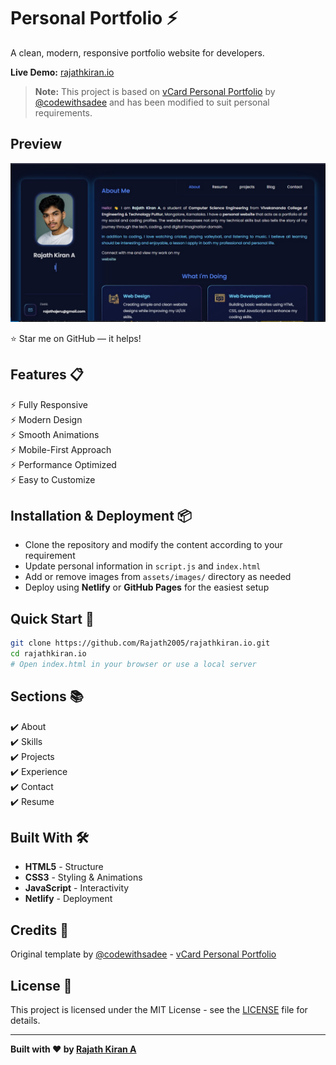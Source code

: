 # Personal Portfolio ⚡️

A clean, modern, responsive portfolio website for developers.

**Live Demo:** [rajathkiran.io](https://rajathkiran.netlify.app/)

> **Note:** This project is based on [vCard Personal Portfolio](https://github.com/codewithsadee/vcard-personal-portfolio) by [@codewithsadee](https://github.com/codewithsadee) and has been modified to suit personal requirements.

## Preview

![Desktop View](Desktop.jpg)

⭐ Star me on GitHub — it helps!

## Features 📋

⚡️ Fully Responsive  
⚡️ Modern Design  
⚡️ Smooth Animations  
⚡️ Mobile-First Approach  
⚡️ Performance Optimized  
⚡️ Easy to Customize  

## Installation & Deployment 📦

* Clone the repository and modify the content according to your requirement
* Update personal information in `script.js` and `index.html`
* Add or remove images from `assets/images/` directory as needed
* Deploy using **Netlify** or **GitHub Pages** for the easiest setup

## Quick Start 🚀

```bash
git clone https://github.com/Rajath2005/rajathkiran.io.git
cd rajathkiran.io
# Open index.html in your browser or use a local server
```

## Sections 📚

✔️ About  
✔️ Skills  
✔️ Projects  
✔️ Experience  
✔️ Contact  
✔️ Resume  

## Built With 🛠️

* **HTML5** - Structure
* **CSS3** - Styling & Animations  
* **JavaScript** - Interactivity
* **Netlify** - Deployment

## Credits 🙏

Original template by [@codewithsadee](https://github.com/codewithsadee) - [vCard Personal Portfolio](https://github.com/codewithsadee/vcard-personal-portfolio)

## License 📄

This project is licensed under the MIT License - see the [LICENSE](LICENSE) file for details.

---

**Built with ❤️ by [Rajath Kiran A](https://github.com/Rajath2005)**
